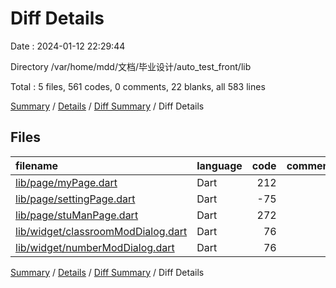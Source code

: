 # Diff Details

Date : 2024-01-12 22:29:44

Directory /var/home/mdd/文档/毕业设计/auto_test_front/lib

Total : 5 files,  561 codes, 0 comments, 22 blanks, all 583 lines

[Summary](results.md) / [Details](details.md) / [Diff Summary](diff.md) / Diff Details

## Files
| filename | language | code | comment | blank | total |
| :--- | :--- | ---: | ---: | ---: | ---: |
| [lib/page/myPage.dart](/lib/page/myPage.dart) | Dart | 212 | 0 | 4 | 216 |
| [lib/page/settingPage.dart](/lib/page/settingPage.dart) | Dart | -75 | 0 | -4 | -79 |
| [lib/page/stuManPage.dart](/lib/page/stuManPage.dart) | Dart | 272 | 0 | 9 | 281 |
| [lib/widget/classroomModDialog.dart](/lib/widget/classroomModDialog.dart) | Dart | 76 | 0 | 6 | 82 |
| [lib/widget/numberModDialog.dart](/lib/widget/numberModDialog.dart) | Dart | 76 | 0 | 7 | 83 |

[Summary](results.md) / [Details](details.md) / [Diff Summary](diff.md) / Diff Details